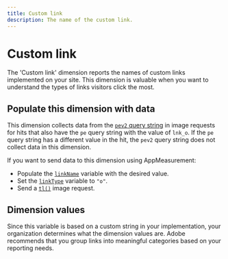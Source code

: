 ```yaml
---
title: Custom link
description: The name of the custom link.
---
```


# Custom link

The 'Custom link' dimension reports the names of custom links implemented on your site. This dimension is valuable when you want to understand the types of links visitors click the most.

## Populate this dimension with data

This dimension collects data from the [`pev2` query string](/help/implement/validate/query-parameters.md) in image requests for hits that also have the `pe` query string with the value of `lnk_o`. If the `pe` query string has a different value in the hit, the `pev2` query string does not collect data in this dimension.

If you want to send data to this dimension using AppMeasurement:

* Populate the [`linkName`](/help/implement/vars/config-vars/linkname.md) variable with the desired value.
* Set the [`linkType`](/help/implement/vars/config-vars/linktype.md) variable to `"o"`.
* Send a [`tl()`](/help/implement/vars/functions/tl-method.md) image request.

## Dimension values

Since this variable is based on a custom string in your implementation, your organization determines what the dimension values are. Adobe recommends that you group links into meaningful categories based on your reporting needs.
